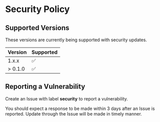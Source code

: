 # Security Policy

## Supported Versions

These versions are currently being supported with security updates.

| Version | Supported          |
| ------- | ------------------ |
| 1.x.x   | :white_check_mark: |
| > 0.1.0 | :white_check_mark: |

## Reporting a Vulnerability

Create an Issue with label **security** to report a vulnerability.

You should expect a response to be made within 3 days after an Issue
is reported. Update through the Issue will be made in timely manner.
